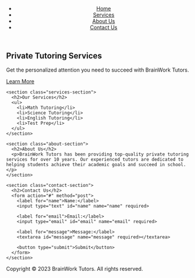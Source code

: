 <!DOCTYPE html>
<html lang="en">
<head>
  <meta charset="UTF-8">
  <meta name="viewport" content="width=device-width, initial-scale=1.0">
  <title>BrainWork Tutors</title>
</head>
<body>
  <header>
    <nav>
      <ul>
        <li><a href="#">Home</a></li>
        <li><a href="#">Services</a></li>
        <li><a href="#">About Us</a></li>
        <li><a href="#">Contact Us</a></li>
      </ul>
    </nav>
  </header>
  
  <main>
    <section class="hero-section">
      <h1>Private Tutoring Services</h1>
      <p>Get the personalized attention you need to succeed with BrainWork Tutors.</p>
      <a href="#" class="cta-btn">Learn More</a>
    </section>
    
    <section class="services-section">
      <h2>Our Services</h2>
      <ul>
        <li>Math Tutoring</li>
        <li>Science Tutoring</li>
        <li>English Tutoring</li>
        <li>Test Prep</li>
      </ul>
    </section>
    
    <section class="about-section">
      <h2>About Us</h2>
      <p>BrainWork Tutors has been providing top-quality private tutoring services for over 10 years. Our experienced tutors are dedicated to helping students achieve their academic goals and succeed in school.</p>
    </section>
    
    <section class="contact-section">
      <h2>Contact Us</h2>
      <form action="#" method="post">
        <label for="name">Name:</label>
        <input type="text" id="name" name="name" required>
        
        <label for="email">Email:</label>
        <input type="email" id="email" name="email" required>
        
        <label for="message">Message:</label>
        <textarea id="message" name="message" required></textarea>
        
        <button type="submit">Submit</button>
      </form>
    </section>
  </main>
  
  <footer>
    <p>Copyright © 2023 BrainWork Tutors.
    All rights reserved.</p>
  </footer>
</body>
</html>
